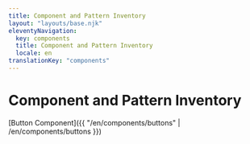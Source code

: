 ```yaml
---
title: Component and Pattern Inventory
layout: "layouts/base.njk"
eleventyNavigation:
  key: components
  title: Component and Pattern Inventory
  locale: en
translationKey: "components"
---
```


# Component and Pattern Inventory

[Button Component]({{ "/en/components/buttons" | /en/components/buttons }})
